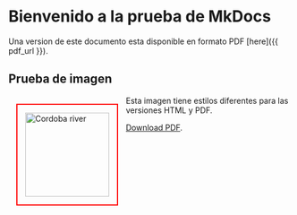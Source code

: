 # Bienvenido a la prueba de MkDocs

Una version de este documento esta disponible en formato PDF [here]({{ pdf_url }}).  

## Prueba de imagen

<img class="cordoba-river-imag"
    src="{{ assets_folder }}/img/cordoba-rio.jpg" alt="Cordoba river"
    title="Cordoba river"
    style="float: left; width: 150px; padding: 14px; margin: 14px; border: 2px solid red"/> 

Esta imagen tiene estilos diferentes para las versiones HTML y PDF.  

[Download PDF](<{{ assets_folder }}/Curriculum Andrés Vázquez en español.pdf>).  
